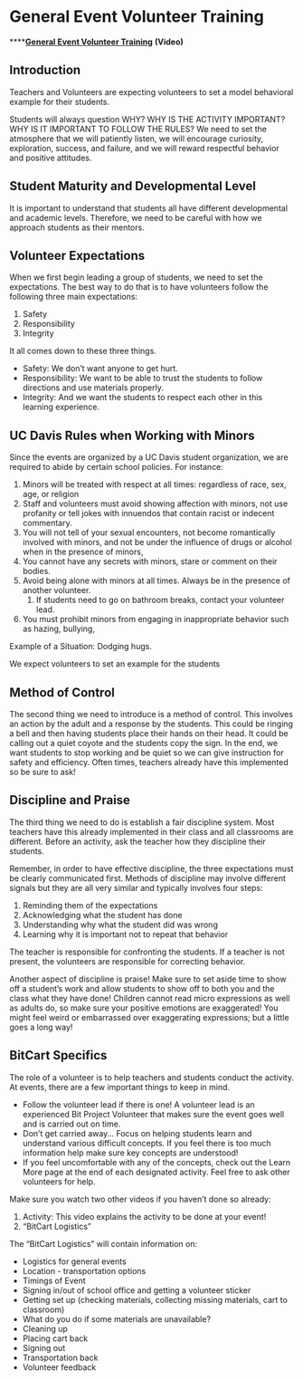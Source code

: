 # General Event Volunteer Training



\*\*\*\*[**General Event Volunteer Training**](https://www.youtube.com/watch?v=QEdVY4sYBAw&feature=youtu.be) **\(Video\)**  


## **Introduction**

Teachers and Volunteers are expecting volunteers to set a model behavioral example for their students.

Students will always question WHY? WHY IS THE ACTIVITY IMPORTANT? WHY IS IT IMPORTANT TO FOLLOW THE RULES? We need to set the atmosphere that we will patiently listen, we will encourage curiosity, exploration, success, and failure, and we will reward respectful behavior and positive attitudes.

## **Student Maturity and Developmental Level**

It is important to understand that students all have different developmental and academic levels. Therefore, we need to be careful with how we approach students as their mentors.

## **Volunteer Expectations**

When we first begin leading a group of students, we need to set the expectations. The best way to do that is to have volunteers follow the following three main expectations:

1. Safety
2. Responsibility
3. Integrity

It all comes down to these three things.

* Safety: We don’t want anyone to get hurt.
* Responsibility: We want to be able to trust the students to follow directions and use materials properly.
* Integrity: And we want the students to respect each other in this learning experience.

## **UC Davis Rules when Working with Minors**

Since the events are organized by a UC Davis student organization, we are required to abide by certain school policies. For instance: 

1. Minors will be treated with respect at all times: regardless of race, sex, age, or religion
2. Staff and volunteers must avoid showing affection with minors, not use profanity or tell jokes with innuendos that contain racist or indecent commentary.
3. You will not tell of your sexual encounters, not become romantically involved with minors, and not be under the influence of drugs or alcohol when in the presence of minors,
4. You cannot have any secrets with minors, stare or comment on their bodies.
5. Avoid being alone with minors at all times. Always be in the presence of another volunteer.
   1. If students need to go on bathroom breaks, contact your volunteer lead.
6. You must prohibit minors from engaging in inappropriate behavior such as hazing, bullying, 

Example of a Situation: Dodging hugs. 

We expect volunteers to set an example for the students 

## **Method of Control**

The second thing we need to introduce is a method of control. This involves an action by the adult and a response by the students. This could be ringing a bell and then having students place their hands on their head. It could be calling out a quiet coyote and the students copy the sign. In the end, we want students to stop working and be quiet so we can give instruction for safety and efficiency. Often times, teachers already have this implemented so be sure to ask!

## **Discipline and Praise**

The third thing we need to do is establish a fair discipline system. Most teachers have this already implemented in their class and all classrooms are different. Before an activity, ask the teacher how they discipline their students. 

Remember, in order to have effective discipline, the three expectations must be clearly communicated first. Methods of discipline may involve different signals but they are all very similar and typically involves four steps:

1. Reminding them of the expectations
2. Acknowledging what the student has done
3. Understanding why what the student did was wrong
4. Learning why it is important not to repeat that behavior

The teacher is responsible for confronting the students. If a teacher is not present, the volunteers are responsible for correcting behavior.

Another aspect of discipline is praise! Make sure to set aside time to show off a student’s work and allow students to show off to both you and the class what they have done! Children cannot read micro expressions as well as adults do, so make sure your positive emotions are exaggerated! You might feel weird or embarrassed over exaggerating expressions; but a little goes a long way!

## BitCart Specifics

The role of a volunteer is to help teachers and students conduct the activity. At events, there are a few important things to keep in mind.

* Follow the volunteer lead if there is one! A volunteer lead is an experienced Bit Project Volunteer that makes sure the event goes well and is carried out on time.
* Don’t get carried away… Focus on helping students learn and understand various difficult concepts. If you feel there is too much information help make sure key concepts are understood!
* If you feel uncomfortable with any of the concepts, check out the Learn More page at the end of each designated activity. Feel free to ask other volunteers for help.

Make sure you watch two other videos if you haven’t done so already: 

1. Activity: This video explains the activity to be done at your event!
2.  “BitCart Logistics”

The “BitCart Logistics” will contain information on: 

* Logistics for general events
* Location - transportation options
* Timings of Event
* Signing in/out of school office and getting a volunteer sticker
* Getting set up \(checking materials, collecting missing materials, cart to classroom\)
* What do you do if some materials are unavailable?
* Cleaning up
* Placing cart back
* Signing out
* Transportation back
* Volunteer feedback


